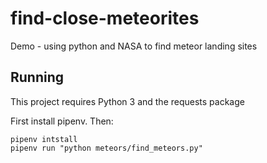 # find-close-meteorites
Demo - using python and NASA to find meteor landing sites

## Running
This project requires Python 3 and the requests package

First install pipenv. Then:

```
pipenv intstall
pipenv run "python meteors/find_meteors.py"

```
